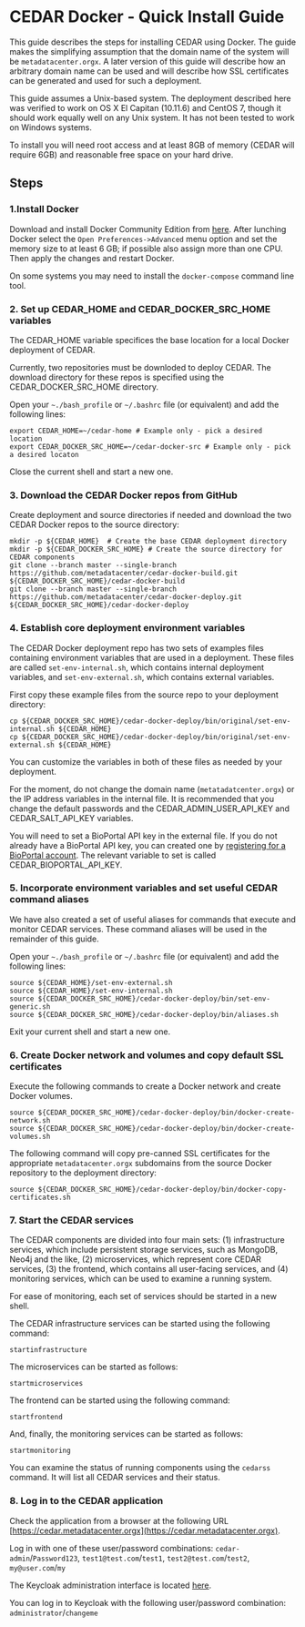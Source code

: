 # CEDAR Docker - Quick Install Guide

This guide describes the steps for installing CEDAR using Docker.
The guide makes the simplifying assumption that the domain name of the system will be ``metadatacenter.orgx``.
A later version of this guide will describe how an arbitrary domain name can be used and will describe how SSL certificates can be generated and used for such a deployment.

This guide assumes a Unix-based system.
The deployment described here was verified to work on OS X El Capitan (10.11.6) and CentOS 7,
though it should work equally well on any Unix system.
It has not been tested to work on Windows systems.

To install you will need root access and at least 8GB of memory (CEDAR will require 6GB) and reasonable free space on your hard drive.

## Steps
### 1.Install Docker

Download and install Docker Community Edition from [here](https://www.docker.com/community-edition).
After lunching Docker select the ```Open Preferences->Advanced``` menu option and set the memory size
to at least 6 GB; if possible also assign more than one CPU. Then apply the changes and restart Docker.

On some systems you may need to install the ```docker-compose``` command line tool.

### 2. Set up CEDAR_HOME and CEDAR_DOCKER_SRC_HOME variables

The CEDAR_HOME variable specifices the base location for a local Docker deployment of CEDAR.

Currently, two repositories must be downloded to deploy CEDAR.
The download directory for these repos is specified using the CEDAR_DOCKER_SRC_HOME directory.

Open your ```~./bash_profile``` or ```~/.bashrc``` file (or equivalent) and add the following lines:

    export CEDAR_HOME=~/cedar-home # Example only - pick a desired location
    export CEDAR_DOCKER_SRC_HOME=~/cedar-docker-src # Example only - pick a desired locaton

Close the current shell and start a new one.

### 3. Download the CEDAR Docker repos from GitHub

Create deployment and source directories if needed and download the two CEDAR Docker repos to the source directory:

    mkdir -p ${CEDAR_HOME}  # Create the base CEDAR deployment directory
    mkdir -p ${CEDAR_DOCKER_SRC_HOME} # Create the source directory for CEDAR components
    git clone --branch master --single-branch https://github.com/metadatacenter/cedar-docker-build.git ${CEDAR_DOCKER_SRC_HOME}/cedar-docker-build
    git clone --branch master --single-branch https://github.com/metadatacenter/cedar-docker-deploy.git ${CEDAR_DOCKER_SRC_HOME}/cedar-docker-deploy

### 4. Establish core deployment environment variables

The CEDAR Docker deployment repo has two sets of examples files containing environment variables that are used in a deployment.
These files are called ```set-env-internal.sh```, which contains internal deployment variables, and ```set-env-external.sh```,
which contains external variables.

First copy these example files from the source repo to your deployment directory:

    cp ${CEDAR_DOCKER_SRC_HOME}/cedar-docker-deploy/bin/original/set-env-internal.sh ${CEDAR_HOME}
    cp ${CEDAR_DOCKER_SRC_HOME}/cedar-docker-deploy/bin/original/set-env-external.sh ${CEDAR_HOME}

You can customize the variables in both of these files as needed by your deployment.

For the moment, do not change the domain name (``metatadatcenter.orgx``) or the IP address variables in the internal file.
It is recommended that you change the default passwords and the CEDAR_ADMIN_USER_API_KEY and CEDAR_SALT_API_KEY variables.

You will need to set a BioPortal API key in the external file.
If you do not already have a BioPortal API key, you can created one by [registering for a BioPortal account](https://bioportal.bioontology.org/accounts/new).
The relevant variable to set is called CEDAR_BIOPORTAL_API_KEY.

### 5. Incorporate environment variables and set useful CEDAR command aliases

We have also created a set of useful aliases for commands that execute and monitor CEDAR services.
These command aliases will be used in the remainder of this guide.

Open your ```~./bash_profile``` or ```~/.bashrc``` file (or equivalent) and add the following lines:

    source ${CEDAR_HOME}/set-env-external.sh
    source ${CEDAR_HOME}/set-env-internal.sh
    source ${CEDAR_DOCKER_SRC_HOME}/cedar-docker-deploy/bin/set-env-generic.sh
    source ${CEDAR_DOCKER_SRC_HOME}/cedar-docker-deploy/bin/aliases.sh

Exit your current shell and start a new one.

### 6. Create Docker network and volumes and copy default SSL certificates

Execute the following commands to create a Docker network and create Docker volumes.

    source ${CEDAR_DOCKER_SRC_HOME}/cedar-docker-deploy/bin/docker-create-network.sh
    source ${CEDAR_DOCKER_SRC_HOME}/cedar-docker-deploy/bin/docker-create-volumes.sh

The following command will copy pre-canned SSL certificates for the appropriate ``metadatacenter.orgx`` subdomains from the
source Docker repository to the deployment directory:

    source ${CEDAR_DOCKER_SRC_HOME}/cedar-docker-deploy/bin/docker-copy-certificates.sh

### 7. Start the CEDAR services

The CEDAR components are divided into four main sets: (1) infrastructure services, which include persistent storage services, such as MongoDB, Neo4j and the like, (2) microservices, which represent core CEDAR services, (3) the frontend, which contains all user-facing services, and (4) monitoring services, which can be used to examine a running system.

For ease of monitoring, each set of services should be started in a new shell.

The CEDAR infrastructure services can be started using the following command:

    startinfrastructure

The microservices can be started as follows:

    startmicroservices

The frontend can be started using the following command:

    startfrontend

And, finally, the monitoring services can be started as follows:

    startmonitoring

You can examine the status of running components using the ``cedarss`` command.
It will list all CEDAR services and their status.

### 8. Log in to the CEDAR application

Check the application from a browser at the following URL [https://cedar.metadatacenter.orgx](https://cedar.metadatacenter.orgx).

Log in with one of these user/password combinations: ``cedar-admin``/``Password123``, ``test1@test.com``/``test1``, ``test2@test.com``/``test2``, ``my@user.com``/``my``

The Keycloak administration interface is located [here](https://auth.metadatacenter.orgx/auth/admin/).

You can log in to Keycloak with the following user/password combination: ``administrator``/``changeme``
